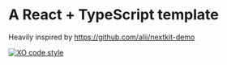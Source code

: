 # A React + TypeScript template

Heavily inspired by https://github.com/alii/nextkit-demo

[![XO code style](https://img.shields.io/badge/code_style-XO-5ed9c7.svg)](https://github.com/xojs/xo)
